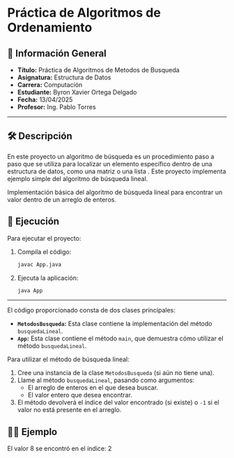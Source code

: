 # Práctica de Algoritmos de Ordenamiento

## 📌 Información General

- **Título:** Práctica de Algoritmos de Metodos de Busqueda 
- **Asignatura:** Estructura de Datos
- **Carrera:** Computación
- **Estudiante:** Byron Xavier Ortega Delgado
- **Fecha:** 13/04/2025
- **Profesor:** Ing. Pablo Torres

---

## 🛠️ Descripción

En este proyecto un algoritmo de búsqueda es un procedimiento paso a paso que se utiliza para localizar un elemento específico dentro de una estructura de datos, como una matriz o una lista . Este proyecto implementa ejemplo simple del algoritmo de búsqueda lineal. 


Implementación básica del algoritmo de búsqueda lineal para encontrar un valor dentro de un arreglo de enteros.



## 🚀 Ejecución

Para ejecutar el proyecto:

1. Compila el código:
    ```bash
    javac App.java
    ```
2. Ejecuta la aplicación:
    ```bash
    java App
    ```

---
El código proporcionado consta de dos clases principales:

* **`MetodosBusqueda`:** Esta clase contiene la implementación del método `busquedaLineal`.
* **`App`:** Esta clase contiene el método `main`, que demuestra cómo utilizar el método `busquedaLineal`.

Para utilizar el método de búsqueda lineal:

1.  Cree una instancia de la clase `MetodosBusqueda` (si aún no tiene una).
2.  Llame al método `busquedaLineal`, pasando como argumentos:
    * El arreglo de enteros en el que desea buscar.
    * El valor entero que desea encontrar.
3.  El método devolverá el índice del valor encontrado (si existe) o `-1` si el valor no está presente en el arreglo.

## 🧑‍💻 Ejemplo 

El valor 8 se encontró en el índice: 2

